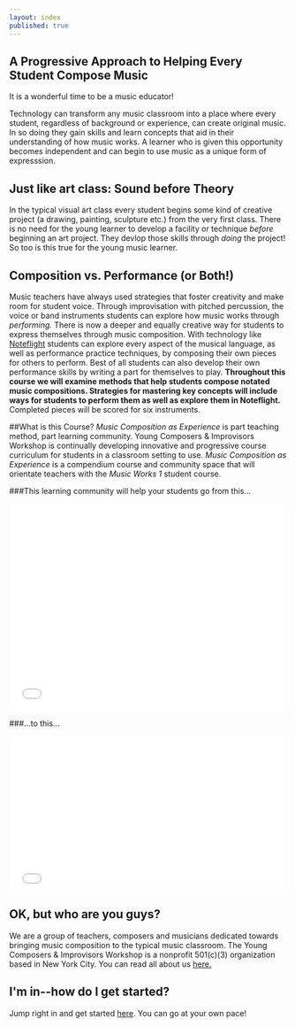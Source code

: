 ```yaml
---
layout: index
published: true
---
```


## A Progressive Approach to Helping Every Student Compose Music

It is a wonderful time to be a music educator!

Technology can transform any music classroom into a place where every student, regardless of background or experience, can create original music. In so doing they gain skills and learn concepts that aid in their understanding of how music works. A learner who is given this opportunity becomes independent and can begin to use music as a unique form of expresssion. 

## Just like art class: Sound before Theory
In the typical visual art class every student begins some kind of creative project (a drawing, painting, sculpture etc.) from the very first class. There is no need for the young learner to develop a facility or technique *before* beginning an art project. They devlop those skills through *doing* the project! So too is this true for the young music learner. 

## Composition vs. Performance (or Both!)
Music teachers have always used strategies that foster creativity and make room for student voice. Through improvisation with pitched percussion, the voice or band instruments students can explore how music works through *performing.* There is now a deeper and equally creative way for students to express themselves through music composition.  With technology like [Noteflight](http://www.noteflight.com) students can explore every aspect of the musical language, as well as performance practice techniques, by composing their own pieces for others to perform. Best of all students can also develop their own performance skills by writing a part for themselves to play. **Throughout this course we will examine methods that help students compose notated music compositions. Strategies for mastering key concepts will include ways for students to perform them as well as explore them in Noteflight.**  Completed pieces will be scored for six instruments.  

##What is this Course?
*Music Composition as Experience* is part teaching method, part learning community. Young Composers & Improvisors Workshop is continually developing innovative and progressive course curriculum for students in a classroom setting to use. *Music Composition as Experience* is a compendium course and community space that will orientate teachers with the *Music Works 1* student course.


###This learning community will help your students go from this...
<iframe src="//player.vimeo.com/video/115904359" width="500" height="375" frameborder="0" webkitallowfullscreen mozallowfullscreen allowfullscreen></iframe>

###...to this...
<iframe src="//player.vimeo.com/video/115414056?title=0&amp;byline=0&amp;portrait=0" width="500" height="281" frameborder="0" webkitallowfullscreen mozallowfullscreen allowfullscreen></iframe> 


		
## OK, but who are you guys?

We are a group of teachers, composers and musicians dedicated towards bringing music composition to the typical music classroom. The Young Composers & Improvisors Workshop is a nonprofit 501(c)(3) organization based in New York City. You can read all about us [here.](http://www.yciw.net/1/)

			
## I'm in--how do I get started?
Jump right in and get started [here]({{site.baseurl}}/modules/start/about-this-course/).  You can go at your own pace!
